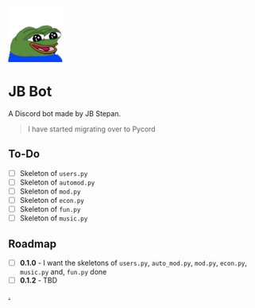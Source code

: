 ![Happy Pepe](images/PepeHappy.png)<br>
# JB Bot
A Discord bot made by JB Stepan.

> I have started migrating over to Pycord
## To-Do
- [ ] Skeleton of `users.py`
- [ ] Skeleton of `automod.py`
- [ ] Skeleton of `mod.py`
- [ ] Skeleton of `econ.py`
- [ ] Skeleton of `fun.py`
- [ ] Skeleton of `music.py`

## Roadmap
- [ ] **0.1.0** - I want the skeletons of `users.py`, `auto_mod.py`, `mod.py`, `econ.py`, `music.py` and, `fun.py` done
- [ ] **0.1.2** - TBD

[.](https://discord.gg/HYPVwxCPKB)
 
